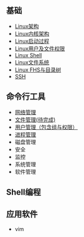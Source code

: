 ## 基础
* [Linux架构](Linux架构_architecture.md)
* [Linux内核架构](Linux内核架构.md)
* [Linux启动过程](Linux的启动过程.md)
* [Linux用户及文件权限](Linux用户及文件权限.md)
* [Linux Shell](LinuxShell.md)
* [Linux文件系统](Linux文件系统.md)
* [Linux FHS与目录树](Linux_FHS与目录树.md)
* [SSH](ssh.md)

## 命令行工具

* [网络管理](LinuxCommand/网络.md)
* [文件管理(待完成)](LinuxCommand/文件.md)
* [用户管理（包含组与权限）](LinuxCommand/用户及权限.md)
* [进程管理](LinuxCommand/进程.md)
* 磁盘管理
* 安全
* 监控
* 系统管理
* 软件管理

## Shell编程


## 应用软件

* vim